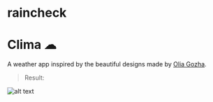 # raincheck

# Clima ☁

A weather app inspired by the beautiful designs made by [Olia Gozha](https://dribbble.com/shots/4663154-).

> Result:

![alt text](https://github.com/deliciafernandes/Dels-app-directory/blob/master/rain_check/images/result.gif)
